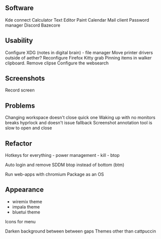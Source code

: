 ## Software
Kde connect
Calculator
Text Editor
Paint
Calendar
Mail client
Password manager
Discord
Bazecore

## Usability
Configure XDG (notes in digital brain) - file manager
Move printer drivers outside of aether?
Reconfigure Firefox
Kitty grab
Pinning items in walker clipboard. Remove clipse
Configure the websearch

## Screenshots
Record screen

## Problems
Changing workspace doesn't close quick one
Waking up with no monitors breaks hyprlock and doesn't issue fallback
Screenshot annotation tool is slow to open and close

## Refactor
Hotkeys for everything
	- power management
	- kill
	- btop

Auto login and remove SDDM
btop instead of bottom (btm)

Run web-apps with chromium
Package as an OS

## Appearance
- wiremix theme
- impala theme
- bluetui theme

Icons for menu

Darken background between between gaps
Themes other than cattpuccin
